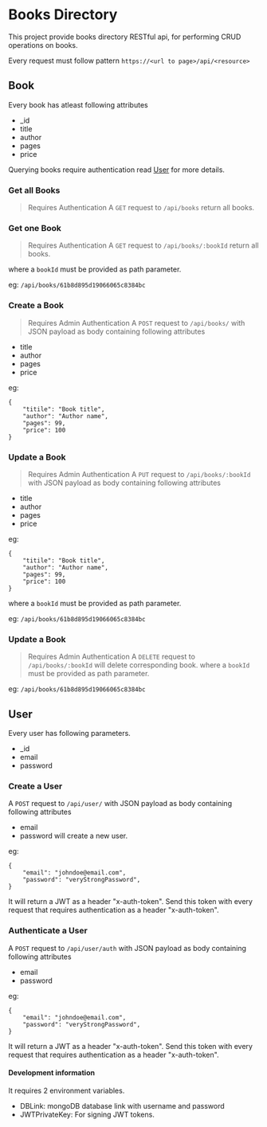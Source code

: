 # Books Directory
This project provide books directory RESTful api, for performing CRUD operations on books.

Every request must follow pattern `https://<url to page>/api/<resource>`

## Book 
Every book has atleast following attributes
- _id
- title
- author
- pages
- price

Querying books require authentication read [User](#user) for more details.

### Get all Books
> Requires Authentication
A `GET` request to `/api/books` return all books.

### Get one Book
> Requires Authentication
A `GET` request to `/api/books/:bookId` return all books.

where a `bookId` must be provided as path parameter.

eg: `/api/books/61b8d895d19066065c8384bc`


### Create a Book
> Requires Admin Authentication
A `POST` request to `/api/books/` with JSON payload as body containing following attributes
- title
- author
- pages
- price

eg:
```
{
	"titile": "Book title",
	"author": "Author name",
	"pages": 99,
	"price": 100
}
```


### Update a Book
> Requires Admin Authentication
A `PUT` request to `/api/books/:bookId` with JSON payload as body containing following attributes
- title
- author
- pages
- price

eg:
```
{
	"titile": "Book title",
	"author": "Author name",
	"pages": 99,
	"price": 100
}
```
where a `bookId` must be provided as path parameter.

eg: `/api/books/61b8d895d19066065c8384bc`


### Update a Book
> Requires Admin Authentication
A `DELETE` request to `/api/books/:bookId` will delete corresponding book.
where a `bookId` must be provided as path parameter.

eg: `/api/books/61b8d895d19066065c8384bc`


## User
Every user has following parameters.
- _id
- email
- password

### Create a User
A `POST` request to `/api/user/` with JSON payload as body containing following attributes
- email
- password
will create a new user.

eg:
```
{
	"email": "johndoe@email.com",
	"password": "veryStrongPassword",
}
```
It will return a JWT as a header "x-auth-token". Send this token with every request that requires authentication as a header "x-auth-token".

### Authenticate a User
A `POST` request to `/api/user/auth` with JSON payload as body containing following attributes
- email
- password

eg:
```
{
	"email": "johndoe@email.com",
	"password": "veryStrongPassword",
}
```
It will return a JWT as a header "x-auth-token". Send this token with every request that requires authentication as a header "x-auth-token".

#### Development information
It requires 2 environment variables.
- DBLink: mongoDB database link with username and password
- JWTPrivateKey: For signing JWT tokens.